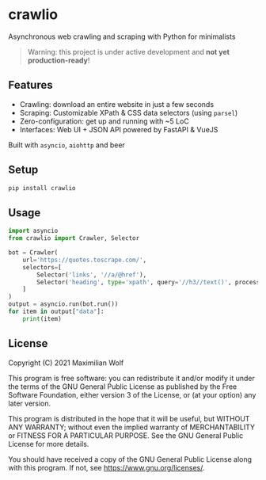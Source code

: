 # crawlio
Asynchronous web crawling and scraping with Python for minimalists

> Warning: this project is under active development and **not yet production-ready**!

## Features

- Crawling: download an entire website in just a few seconds
- Scraping: Customizable XPath & CSS data selectors (using `parsel`)
- Zero-configuration: get up and running with ~5 LoC
- Interfaces: Web UI + JSON API powered by FastAPI & VueJS

Built with `asyncio`, `aiohttp` and beer

## Setup
```bash
pip install crawlio
```

## Usage

```python
import asyncio
from crawlio import Crawler, Selector

bot = Crawler(
    url='https://quotes.toscrape.com/',
    selectors=[
        Selector('links', '//a/@href'),
        Selector('heading', type='xpath', query='//h3//text()', process=lambda items: ' '.join(items))
    ]
)
output = asyncio.run(bot.run())
for item in output["data"]:
    print(item)
```

## License
Copyright (C) 2021  Maximilian Wolf

This program is free software: you can redistribute it and/or modify
it under the terms of the GNU General Public License as published by
the Free Software Foundation, either version 3 of the License, or
(at your option) any later version.

This program is distributed in the hope that it will be useful,
but WITHOUT ANY WARRANTY; without even the implied warranty of
MERCHANTABILITY or FITNESS FOR A PARTICULAR PURPOSE.  See the
GNU General Public License for more details.

You should have received a copy of the GNU General Public License
along with this program.  If not, see <https://www.gnu.org/licenses/>.